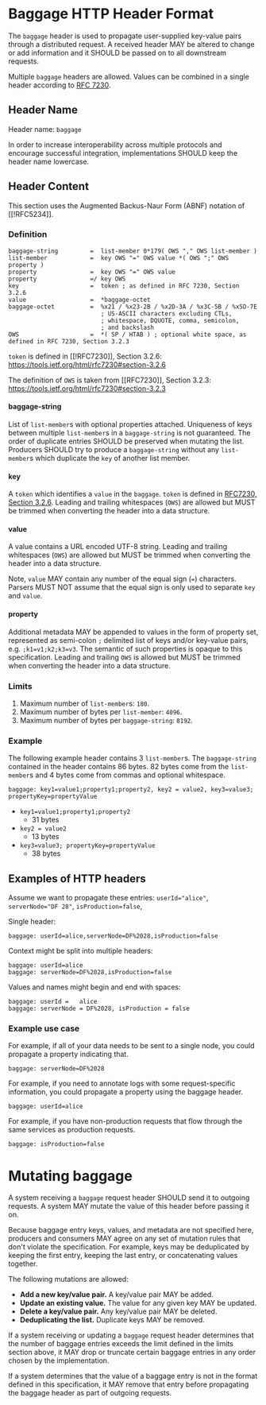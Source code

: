 # Baggage HTTP Header Format

The `baggage` header is used to propagate user-supplied key-value pairs through a distributed request.
A received header MAY be altered to change or add information and it SHOULD be passed on to all downstream requests.

Multiple `baggage` headers are allowed. Values can be combined in a single header according to [RFC 7230](https://tools.ietf.org/html/rfc7230#page-24).

## Header Name

Header name: `baggage`

In order to increase interoperability across multiple protocols and encourage successful integration,
implementations SHOULD keep the header name lowercase.

## Header Content

This section uses the Augmented Backus-Naur Form (ABNF) notation of [[!RFC5234]].

### Definition

```ABNF
baggage-string         =  list-member 0*179( OWS "," OWS list-member )
list-member            =  key OWS "=" OWS value *( OWS ";" OWS property )
property               =  key OWS "=" OWS value
property               =/ key OWS
key                    =  token ; as defined in RFC 7230, Section 3.2.6
value                  =  *baggage-octet
baggage-octet          =  %x21 / %x23-2B / %x2D-3A / %x3C-5B / %x5D-7E
                          ; US-ASCII characters excluding CTLs,
                          ; whitespace, DQUOTE, comma, semicolon,
                          ; and backslash
OWS                    =  *( SP / HTAB ) ; optional white space, as defined in RFC 7230, Section 3.2.3
```

`token` is defined in [[!RFC7230]], Section 3.2.6: https://tools.ietf.org/html/rfc7230#section-3.2.6

The definition of `OWS` is taken from [[RFC7230]], Section 3.2.3: https://tools.ietf.org/html/rfc7230#section-3.2.3

#### baggage-string

List of `list-member`s with optional properties attached.
Uniqueness of keys between multiple `list-member`s in a `baggage-string` is not guaranteed.
The order of duplicate entries SHOULD be preserved when mutating the list.
Producers SHOULD try to produce a `baggage-string` without any `list-member`s which duplicate the `key` of another list member.

#### key

A `token` which identifies a `value` in the `baggage`. `token` is defined in [RFC7230, Section 3.2.6](https://tools.ietf.org/html/rfc7230#section-3.2.6).
Leading and trailing whitespaces (`OWS`) are allowed but MUST be trimmed when converting the header into a data structure.

#### value

A value contains a URL encoded UTF-8 string.
Leading and trailing whitespaces (`OWS`) are allowed but MUST be trimmed when converting the header into a data structure.

Note, `value` MAY contain any number of the equal sign (`=`) characters. Parsers
MUST NOT assume that the equal sign is only used to separate `key` and `value`.

#### property

Additional metadata MAY be appended to values in the form of property set, represented as semi-colon `;` delimited list of keys and/or key-value pairs, e.g. `;k1=v1;k2;k3=v3`. The semantic of such properties is <a>opaque</a> to this specification.
Leading and trailing `OWS` is allowed but MUST be trimmed when converting the header into a data structure.

### Limits

1. Maximum number of `list-member`s: `180`.
2. Maximum number of bytes per `list-member`: `4096`.
3. Maximum number of bytes per `baggage-string`: `8192`.

### Example

The following example header contains 3 `list-member`s.
The `baggage-string` contained in the header contains 86 bytes.
82 bytes come from the `list-member`s and 4 bytes come from commas and optional whitespace.

```
baggage: key1=value1;property1;property2, key2 = value2, key3=value3; propertyKey=propertyValue
```

- `key1=value1;property1;property2`
  - 31 bytes
- `key2 = value2`
  - 13 bytes
- `key3=value3; propertyKey=propertyValue`
  - 38 bytes

## Examples of HTTP headers

Assume we want to propagate these entries: `userId="alice"`, `serverNode="DF 28"`, `isProduction=false`,

Single header:

```
baggage: userId=alice,serverNode=DF%2028,isProduction=false
```

Context might be split into multiple headers:

```
baggage: userId=alice
baggage: serverNode=DF%2028,isProduction=false
```

Values and names might begin and end with spaces:

```
baggage: userId =   alice
baggage: serverNode = DF%2028, isProduction = false
```

### Example use case

For example, if all of your data needs to be sent to a single node, you could propagate a property indicating that.

```
baggage: serverNode=DF%2028
```

For example, if you need to annotate logs with some request-specific information, you could propagate a property using the baggage header.

```
baggage: userId=alice
```

For example, if you have non-production requests that flow through the same services as production requests.

```
baggage: isProduction=false
```
# Mutating baggage
A system receiving a `baggage` request header SHOULD send it to outgoing requests.
A system MAY mutate the value of this header before passing it on.

Because baggage entry keys, values, and metadata are not specified here, producers and consumers MAY agree on any set of mutation rules that don't violate the specification. For example, keys may be deduplicated by keeping the first entry, keeping the last entry, or concatenating values together.

The following mutations are allowed:

* **Add a new key/value pair.** A key/value pair MAY be added.
* **Update an existing value.** The value for any given key MAY be updated.
* **Delete a key/value pair.** Any key/value pair MAY be deleted.
* **Deduplicating the list.** Duplicate keys MAY be removed.

If a system receiving or updating a `baggage` request header determines that the number of baggage entries exceeds the limit defined in the limits section above, it MAY drop or truncate certain baggage entries in any order chosen by the implementation.

If a system determines that the value of a baggage entry is not in the format defined in this specification, it MAY remove that entry before propagating the baggage header as part of outgoing requests.
